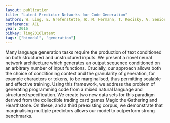 ```yaml
---
layout: publication
title: "Latent Predictor Networks for Code Generation"
authors: W. Ling, E. Grefenstette, K. M. Hermann, T. Kocisky, A. Senior, F. Wang, P. Blunsom
conference: ACL
year: 2016
bibkey: ling2016latent
tags: ["bimodal", "generation"]
---
```

Many  language  generation  tasks  require
the production of text conditioned on both
structured  and  unstructured  inputs.
We present  a  novel  neural  network  architecture  which  generates  an  output  sequence
conditioned on an arbitrary number of input  functions.
Crucially,  our  approach
allows  both  the  choice  of  conditioning
context and the granularity of generation,
for  example  characters  or  tokens,  to  be
marginalised, thus permitting scalable and
effective training.  Using this framework,
we address the problem of generating programming code from a mixed natural language  and  structured  specification.
We create two new data sets for this paradigm
derived  from  the  collectible  trading  card
games  Magic  the  Gathering  and  Hearthstone.   On  these,  and  a  third  preexisting
corpus,  we  demonstrate  that  marginalising multiple predictors allows our model
to outperform strong benchmarks.

